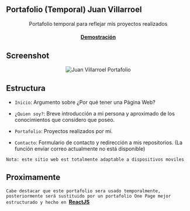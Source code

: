 ## Portafolio (Temporal) Juan Villarroel

<p align="center">
  Portafolio temporal para reflejar mis proyectos realizados
</p>

<h4 align="center">
  <a href="http://juanv.now.sh" target="_blank"><b>Demostración</b></a>
</h4>


## Screenshot 
<p align="center">
  <img src="https://i.imgur.com/RgmEcEw.png" title="Juan Villarroel Portafolio" />
</p>

## Estructura
- `Inicio`: Argumento sobre ¿Por qué tener una Página Web?

- `¿Quien soy?`: Breve introducción a mi persona y aproximado de los conocimientos que considero que poseo.

- `Portafolio`: Proyectos realizados por mi.

- `Contacto`: Formulario de contacto y redirección a mis repositorios. (La función enviar correo actualmente no está disponible)

`Nota: este sitio web est totalmente adaptable a dispositivos moviles`

## Proximamente
`Cabe destacar que este portafolio sera usado temporalmente, posteriormente será sustituido por un portafolio One Page mejor estructurado y hecho en `<a href="https://reactjs.org/" target="_blank"><b>ReactJS</b></a>
